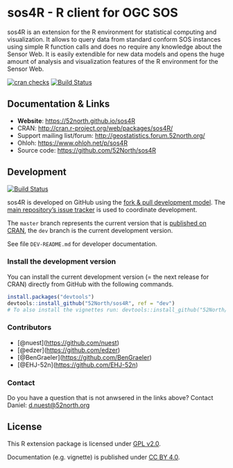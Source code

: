 
<!-- README.md is generated from README.Rmd. Please edit that file -->

# sos4R - R client for OGC SOS

sos4R is an extension for the R environment for statistical computing
and visualization. It allows to query data from standard conform SOS
instances using simple R function calls and does no require any
knowledge about the Sensor Web. It is easily extendible for new data
models and opens the huge amount of analysis and visualization features
of the R environment for the Sensor Web.

[![cran
checks](https://cranchecks.info/badges/summary/sos4R)](https://cran.r-project.org/web/checks/check_results_sos4R.html)
[![Build
Status](https://travis-ci.org/52North/sos4R.png)](https://travis-ci.org/52North/sos4R)

## Documentation & Links

  - **Website**: <https://52north.github.io/sos4R>
  - CRAN: <http://cran.r-project.org/web/packages/sos4R/>
  - Support mailing list/forum:
    <http://geostatistics.forum.52north.org/>
  - Ohloh: <https://www.ohloh.net/p/sos4R>
  - Source code: <https://github.com/52North/sos4R>

## Development

[![Build
Status](https://travis-ci.org/52North/sos4R.png?branch=dev)](https://travis-ci.org/52North/sos4R)

sos4R is developed on GitHub using the [fork & pull development
model](https://help.github.com/articles/using-pull-requests/#fork--pull).
The [main repository’s issue
tracker](https://github.com/52North/sos4R/issues) is used to coordinate
development.

The `master` branch represents the current version that is [published on
CRAN](http://cran.r-project.org/package=sos4R), the `dev` branch is the
current development version.

See file `DEV-README.md` for developer documentation.

### Install the development version

You can install the current development version (= the next release for
CRAN) directly from GitHub with the following commands.

``` r
install.packages("devtools")
devtools::install_github("52North/sos4R", ref = "dev")
# To also install the vignettes run: devtools::install_github("52North/sos4R", build_vignettes = TRUE)
```

### Contributors

  - \[@nuest\](<https://github.com/nuest>)
  - \[@edzer\](<https://github.com/edzer>)
  - \[@BenGraeler\](<https://github.com/BenGraeler>)
  - \[@EHJ-52n\](<https://github.com/EHJ-52n>)

### Contact

Do you have a question that is not anwsered in the links above? Contact
Daniel: [d.nuest@52north.org](d.nuest@52north.org)

## License

This R extension package is licensed under [GPL
v2.0](https://tldrlegal.com/license/gnu-general-public-license-v2).

Documentation (e.g. vignette) is published under [CC
BY 4.0](http://creativecommons.org/licenses/by/4.0/).
